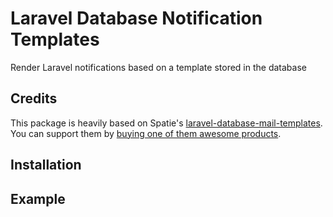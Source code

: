 # Laravel Database Notification Templates

Render Laravel notifications based on a template stored in the database

## Credits

This package is heavily based on Spatie's [laravel-database-mail-templates](https://github.com/spatie/laravel-database-mail-templates).
You can support them by [buying one of them awesome products](https://spatie.be/open-source/support-us).

## Installation

## Example

